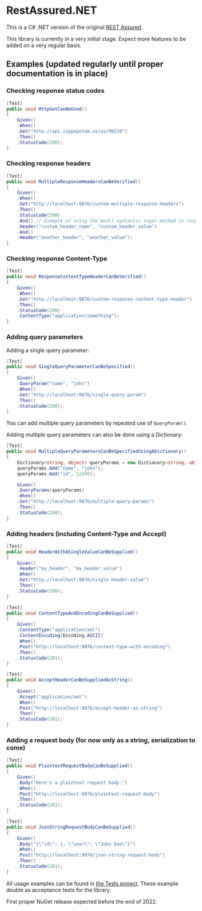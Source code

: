 # RestAssured.NET
This is a C# .NET version of the original [REST Assured](https://rest-assured.io/).

This library is currently in a very initial stage. Expect more features to be added on a very regular basis.

## Examples (updated regularly until proper documentation is in place)

### Checking response status codes
```csharp
[Test]
public void HttpGetCanBeUsed()
{
    Given()
    .When()
    .Get("http://api.zippopotam.us/us/90210")
    .Then()
    .StatusCode(200);
}
```

### Checking response headers
```csharp
[Test]
public void MultipleResponseHeadersCanBeVerified()
{
    Given()
    .When()
    .Get("http://localhost:9876/custom-multiple-response-headers")
    .Then()
    .StatusCode(200)
    .And() // Example of using the And() syntactic sugar method in response verification.
    .Header("custom_header_name", "custom_header_value")
    .And()
    .Header("another_header", "another_value");
}
```

### Checking response Content-Type
```csharp
[Test]
public void ResponseContentTypeHeaderCanBeVerified()
{
    Given()
    .When()
    .Get("http://localhost:9876/custom-response-content-type-header")
    .Then()
    .StatusCode(200)
    .ContentType("application/something");
}
```

### Adding query parameters
Adding a single query parameter:
```csharp
[Test]
public void SingleQueryParameterCanBeSpecified()
{
    Given()
    .QueryParam("name", "john")
    .When()
    .Get("http://localhost:9876/single-query-param")
    .Then()
    .StatusCode(200);
}
```
You can add multiple query parameters by repeated use of `QueryParam()`.

Adding multiple query parameters can also be done using a Dictionary:
```csharp
[Test]
public void MultipleQueryParametersCanBeSpecifiedUsingADictionary()
{
    Dictionary<string, object> queryParams = new Dictionary<string, object>();
    queryParams.Add("name", "john");
    queryParams.Add("id", 12345);

    Given()
    .QueryParams(queryParams)
    .When()
    .Get("http://localhost:9876/multiple-query-params")
    .Then()
    .StatusCode(200);
}
```

### Adding headers (including Content-Type and Accept)
```csharp
[Test]
public void HeaderWithASingleValueCanBeSupplied()
{
    Given()
    .Header("my_header", "my_header_value")
    .When()
    .Get("http://localhost:9876/single-header-value")
    .Then()
    .StatusCode(200);
}
```

```csharp
[Test]
public void ContentTypeAndEncodingCanBeSupplied()
{
    Given()
    .ContentType("application/xml")
    .ContentEncoding(Encoding.ASCII)
    .When()
    .Post("http://localhost:9876/content-type-with-encoding")
    .Then()
    .StatusCode(201);
}
```

```csharp
[Test]
public void AcceptHeaderCanBeSuppliedAsString()
{
    Given()
    .Accept("application/xml")
    .When()
    .Post("http://localhost:9876/accept-header-as-string")
    .Then()
    .StatusCode(201);
}
```

### Adding a request body (for now only as a string, serialization to come)
```csharp
[Test]
public void PlaintextRequestBodyCanBeSupplied()
{
    Given()
    .Body("Here's a plaintext request body.")
    .When()
    .Post("http://localhost:9876/plaintext-request-body")
    .Then()
    .StatusCode(201);
}
```

```csharp
[Test]
public void JsonStringRequestBodyCanBeSupplied()
{
    Given()
    .Body("{\"id\": 1, \"user\": \"John Doe\"}")
    .When()
    .Post("http://localhost:9876/json-string-request-body")
    .Then()
    .StatusCode(201);
}
```
All usage examples can be found in [the Tests project](https://github.com/basdijkstra/rest-assured-net/tree/main/RestAssuredNet.Tests). These example double as acceptance tests for the library.

First proper NuGet release expected before the end of 2022.